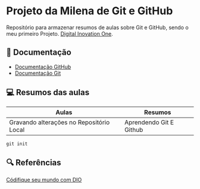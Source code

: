 
# Projeto da Milena de Git e GitHub

Repositório para armazenar resumos de aulas sobre Git e GitHub, sendo o meu primeiro Projeto.
[Digital Inovation One](https://github.com/milena-paulino-silva).

## 📕 Documentação
- [Documentação GitHub](https://docs.github.com/pt/get-started)
- [Documentação Git](https://git-scm.com/)

## 💻 Resumos das aulas

| Aulas | Resumos |
|-------|---------|
| Gravando alterações no Repositório Local | Aprendendo Git E Github

```
git init
```

## 🔍 Referências 

[Códifique seu mundo com DIO](https://web.dio.me/course/versionamento-de-codigo-com-git-e-github/learning/599dd3dd-d189-474f-a55c-22f37b4472da?back=/track/potencia-tech-ifood-programacao-do-zero&tab=undefined&moduleId=undefined)



